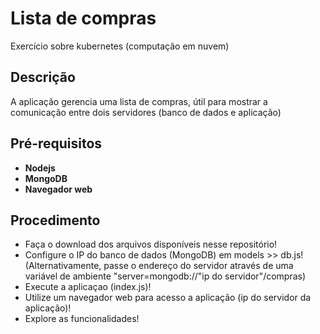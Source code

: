 # Lista de compras
Exercício sobre kubernetes  (computação em nuvem)

## Descrição
A aplicação gerencia uma lista de compras, útil para mostrar a comunicação entre dois servidores (banco de dados e aplicação)

## Pré-requisitos
- **Nodejs**
- **MongoDB**
- **Navegador web**

## Procedimento
- Faça o download dos arquivos disponíveis nesse repositório!
- Configure o IP do banco de dados (MongoDB) em models >> db.js!
  (Alternativamente, passe o endereço do servidor através de uma variável de ambiente "server=mongodb://"ip do servidor"/compras)
- Execute a aplicaçao (index.js)!
- Utilize um navegador web para acesso a aplicação (ip do servidor da aplicação)!
- Explore as funcionalidades!